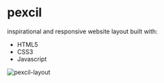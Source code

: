 # pexcil

inspirational and responsive website layout built with:

* HTML5
* CSS3
* Javascript

![pexcil-layout](https://imagizer.imageshack.com/img921/3158/TyflpH.png)
